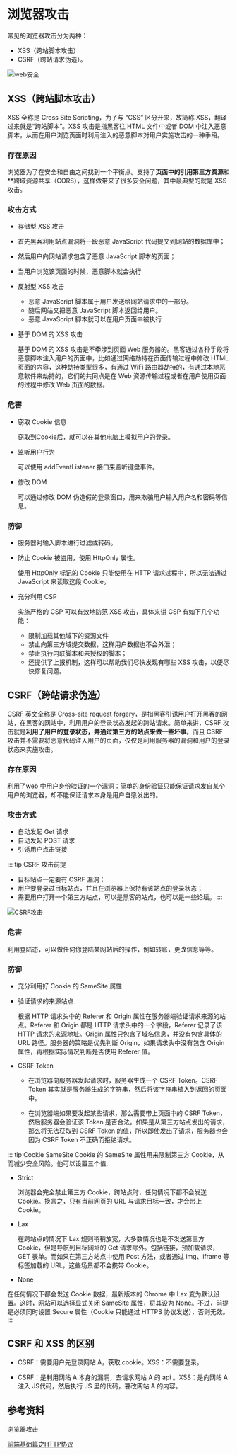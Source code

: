 # 浏览器攻击

常见的浏览器攻击分为两种：
- XSS（跨站脚本攻击）
- CSRF（跨站请求伪造）。

![web安全](/blog/images/javascript/web安全.png)

## XSS（跨站脚本攻击）

XSS 全称是 Cross Site Scripting，为了与 “CSS” 区分开来，故简称 XSS，翻译过来就是“跨站脚本”。XSS 攻击是指黑客往 HTML 文件中或者 DOM 中注入恶意脚本，从而在用户浏览页面时利用注入的恶意脚本对用户实施攻击的一种手段。
### 存在原因

浏览器为了在安全和自由之间找到一个平衡点。支持了**页面中的引用第三方资源**和**跨域资源共享（CORS），这样做带来了很多安全问题，其中最典型的就是 XSS 攻击。
### 攻击方式

- 存储型 XSS 攻击

 - 首先黑客利用站点漏洞将一段恶意 JavaScript 代码提交到网站的数据库中；
 - 然后用户向网站请求包含了恶意 JavaScript 脚本的页面；
 - 当用户浏览该页面的时候，恶意脚本就会执行

- 反射型 XSS 攻击

  - 恶意 JavaScript 脚本属于用户发送给网站请求中的一部分。
  - 随后网站又把恶意 JavaScript 脚本返回给用户。
  - 恶意 JavaScript 脚本就可以在用户页面中被执行

- 基于 DOM 的 XSS 攻击

    基于 DOM 的 XSS 攻击是不牵涉到页面 Web 服务器的。黑客通过各种手段将恶意脚本注入用户的页面中，比如通过网络劫持在页面传输过程中修改 HTML 页面的内容，这种劫持类型很多，有通过 WiFi 路由器劫持的，有通过本地恶意软件来劫持的，它们的共同点是在 Web 资源传输过程或者在用户使用页面的过程中修改 Web 页面的数据。

### 危害

- 窃取 Cookie 信息

    窃取到Cookie后，就可以在其他电脑上模拟用户的登录。

- 监听用户行为

  可以使用 addEventListener 接口来监听键盘事件。

- 修改 DOM

  可以通过修改 DOM 伪造假的登录窗口，用来欺骗用户输入用户名和密码等信息。

### 防御

- 服务器对输入脚本进行过滤或转码。
- 防止 Cookie 被盗用，使用 HttpOnly 属性。

  使用 HttpOnly 标记的 Cookie 只能使用在 HTTP 请求过程中，所以无法通过 JavaScript 来读取这段 Cookie。

- 充分利用 CSP

  实施严格的 CSP 可以有效地防范 XSS 攻击，具体来讲 CSP 有如下几个功能：

  - 限制加载其他域下的资源文件
  - 禁止向第三方域提交数据，这样用户数据也不会外泄；
  - 禁止执行内联脚本和未授权的脚本；
  - 还提供了上报机制，这样可以帮助我们尽快发现有哪些 XSS 攻击，以便尽快修复问题。

## CSRF（跨站请求伪造）

CSRF 英文全称是 Cross-site request forgery，是指黑客引诱用户打开黑客的网站，在黑客的网站中，利用用户的登录状态发起的跨站请求。简单来讲，CSRF 攻击就是**利用了用户的登录状态，并通过第三方的站点来做一些坏事**。而且 CSRF 攻击并不需要将恶意代码注入用户的页面，仅仅是利用服务器的漏洞和用户的登录状态来实施攻击。

### 存在原因

利用了web 中用户身份验证的一个漏洞：简单的身份验证只能保证请求发自某个用户的浏览器，却不能保证请求本身是用户自愿发出的。

### 攻击方式
- 自动发起 Get 请求
- 自动发起 POST 请求
- 引诱用户点击链接

::: tip CSRF 攻击前提
- 目标站点一定要有 CSRF 漏洞；
- 用户要登录过目标站点，并且在浏览器上保持有该站点的登录状态；
- 需要用户打开一个第三方站点，可以是黑客的站点，也可以是一些论坛。
:::

![CSRF攻击](/blog/images/javascript/CSRF攻击.png)

### 危害

利用登陆态，可以做任何你登陆某网站后的操作，例如转账，更改信息等等。

### 防御

- 充分利用好 Cookie 的 SameSite 属性

- 验证请求的来源站点

  根据 HTTP 请求头中的 Referer 和 Origin 属性在服务器端验证请求来源的站点。Referer 和 Origin 都是 HTTP 请求头中的一个字段，Referer 记录了该 HTTP 请求的来源地址。Origin 属性只包含了域名信息，并没有包含具体的 URL 路径。服务器的策略是优先判断 Origin，如果请求头中没有包含 Origin 属性，再根据实际情况判断是否使用 Referer 值。

- CSRF Token

  - 在浏览器向服务器发起请求时，服务器生成一个 CSRF Token。CSRF Token 其实就是服务器生成的字符串，然后将该字符串植入到返回的页面中。
  
  - 在浏览器端如果要发起某些请求，那么需要带上页面中的 CSRF Token，然后服务器会验证该 Token 是否合法。如果是从第三方站点发出的请求，那么将无法获取到 CSRF Token 的值，所以即使发出了请求，服务器也会因为 CSRF Token 不正确而拒绝请求。

::: tip Cookie SameSite
Cookie 的 SameSite 属性用来限制第三方 Cookie，从而减少安全风险。他可以设置三个值:
- Strict

  浏览器会完全禁止第三方 Cookie，跨站点时，任何情况下都不会发送 Cookie。换言之，只有当前网页的 URL 与请求目标一致，才会带上 Cookie。

- Lax

  在跨站点的情况下 Lax 规则稍稍放宽，大多数情况也是不发送第三方 Cookie，但是导航到目标网址的 Get 请求除外。包括链接，预加载请求，GET 表单。而如果在第三方站点中使用 Post 方法，或者通过 img、iframe 等标签加载的 URL，这些场景都不会携带 Cookie。

- None

在任何情况下都会发送 Cookie 数据，最新版本的 Chrome 中 Lax 变为默认设置。这时，网站可以选择显式关闭 SameSite 属性，将其设为 None。不过，前提是必须同时设置 Secure 属性（Cookie 只能通过 HTTPS 协议发送），否则无效。
:::

## CSRF 和 XSS 的区别

- CSRF：需要用户先登录网站 A，获取 cookie。XSS：不需要登录。

- CSRF：是利用网站 A 本身的漏洞，去请求网站 A 的 api 。XSS：是向网站 A 注入 JS代码，然后执行 JS 里的代码，篡改网站 A 的内容。
## 参考资料
[浏览器攻击](https://www.yuque.com/suihangadam/liulanqi/rqnbs7)

[前端基础篇之HTTP协议](https://juejin.cn/post/6844903844216832007#heading-23)
